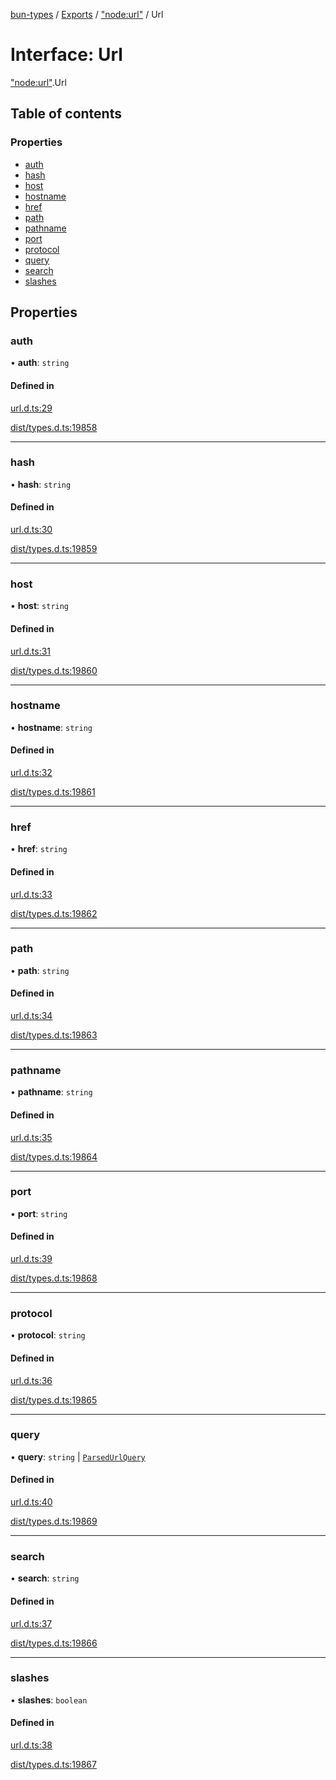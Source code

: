 [bun-types](https://github.com/oven-sh/bun-types/blob/master/api-docs/README.md) / [Exports](https://github.com/oven-sh/bun-types/blob/master/api-docs/modules.md) / ["node:url"](https://github.com/oven-sh/bun-types/blob/master/api-docs/modules/node_url_.md) / Url

# Interface: Url

["node:url"](https://github.com/oven-sh/bun-types/blob/master/api-docs/modules/node_url_.md).Url

## Table of contents

### Properties

- [auth](https://github.com/oven-sh/bun-types/blob/master/api-docs/interfaces/node_url_.Url-1.md#auth)
- [hash](https://github.com/oven-sh/bun-types/blob/master/api-docs/interfaces/node_url_.Url-1.md#hash)
- [host](https://github.com/oven-sh/bun-types/blob/master/api-docs/interfaces/node_url_.Url-1.md#host)
- [hostname](https://github.com/oven-sh/bun-types/blob/master/api-docs/interfaces/node_url_.Url-1.md#hostname)
- [href](https://github.com/oven-sh/bun-types/blob/master/api-docs/interfaces/node_url_.Url-1.md#href)
- [path](https://github.com/oven-sh/bun-types/blob/master/api-docs/interfaces/node_url_.Url-1.md#path)
- [pathname](https://github.com/oven-sh/bun-types/blob/master/api-docs/interfaces/node_url_.Url-1.md#pathname)
- [port](https://github.com/oven-sh/bun-types/blob/master/api-docs/interfaces/node_url_.Url-1.md#port)
- [protocol](https://github.com/oven-sh/bun-types/blob/master/api-docs/interfaces/node_url_.Url-1.md#protocol)
- [query](https://github.com/oven-sh/bun-types/blob/master/api-docs/interfaces/node_url_.Url-1.md#query)
- [search](https://github.com/oven-sh/bun-types/blob/master/api-docs/interfaces/node_url_.Url-1.md#search)
- [slashes](https://github.com/oven-sh/bun-types/blob/master/api-docs/interfaces/node_url_.Url-1.md#slashes)

## Properties

### auth

• **auth**: `string`

#### Defined in

[url.d.ts:29](https://github.com/valgaze/bun-types/blob/6f8dbf8/url.d.ts#L29)

[dist/types.d.ts:19858](https://github.com/valgaze/bun-types/blob/6f8dbf8/dist/types.d.ts#L19858)

___

### hash

• **hash**: `string`

#### Defined in

[url.d.ts:30](https://github.com/valgaze/bun-types/blob/6f8dbf8/url.d.ts#L30)

[dist/types.d.ts:19859](https://github.com/valgaze/bun-types/blob/6f8dbf8/dist/types.d.ts#L19859)

___

### host

• **host**: `string`

#### Defined in

[url.d.ts:31](https://github.com/valgaze/bun-types/blob/6f8dbf8/url.d.ts#L31)

[dist/types.d.ts:19860](https://github.com/valgaze/bun-types/blob/6f8dbf8/dist/types.d.ts#L19860)

___

### hostname

• **hostname**: `string`

#### Defined in

[url.d.ts:32](https://github.com/valgaze/bun-types/blob/6f8dbf8/url.d.ts#L32)

[dist/types.d.ts:19861](https://github.com/valgaze/bun-types/blob/6f8dbf8/dist/types.d.ts#L19861)

___

### href

• **href**: `string`

#### Defined in

[url.d.ts:33](https://github.com/valgaze/bun-types/blob/6f8dbf8/url.d.ts#L33)

[dist/types.d.ts:19862](https://github.com/valgaze/bun-types/blob/6f8dbf8/dist/types.d.ts#L19862)

___

### path

• **path**: `string`

#### Defined in

[url.d.ts:34](https://github.com/valgaze/bun-types/blob/6f8dbf8/url.d.ts#L34)

[dist/types.d.ts:19863](https://github.com/valgaze/bun-types/blob/6f8dbf8/dist/types.d.ts#L19863)

___

### pathname

• **pathname**: `string`

#### Defined in

[url.d.ts:35](https://github.com/valgaze/bun-types/blob/6f8dbf8/url.d.ts#L35)

[dist/types.d.ts:19864](https://github.com/valgaze/bun-types/blob/6f8dbf8/dist/types.d.ts#L19864)

___

### port

• **port**: `string`

#### Defined in

[url.d.ts:39](https://github.com/valgaze/bun-types/blob/6f8dbf8/url.d.ts#L39)

[dist/types.d.ts:19868](https://github.com/valgaze/bun-types/blob/6f8dbf8/dist/types.d.ts#L19868)

___

### protocol

• **protocol**: `string`

#### Defined in

[url.d.ts:36](https://github.com/valgaze/bun-types/blob/6f8dbf8/url.d.ts#L36)

[dist/types.d.ts:19865](https://github.com/valgaze/bun-types/blob/6f8dbf8/dist/types.d.ts#L19865)

___

### query

• **query**: `string` \| [`ParsedUrlQuery`](https://github.com/oven-sh/bun-types/blob/master/api-docs/interfaces/querystring_.ParsedUrlQuery.md)

#### Defined in

[url.d.ts:40](https://github.com/valgaze/bun-types/blob/6f8dbf8/url.d.ts#L40)

[dist/types.d.ts:19869](https://github.com/valgaze/bun-types/blob/6f8dbf8/dist/types.d.ts#L19869)

___

### search

• **search**: `string`

#### Defined in

[url.d.ts:37](https://github.com/valgaze/bun-types/blob/6f8dbf8/url.d.ts#L37)

[dist/types.d.ts:19866](https://github.com/valgaze/bun-types/blob/6f8dbf8/dist/types.d.ts#L19866)

___

### slashes

• **slashes**: `boolean`

#### Defined in

[url.d.ts:38](https://github.com/valgaze/bun-types/blob/6f8dbf8/url.d.ts#L38)

[dist/types.d.ts:19867](https://github.com/valgaze/bun-types/blob/6f8dbf8/dist/types.d.ts#L19867)
